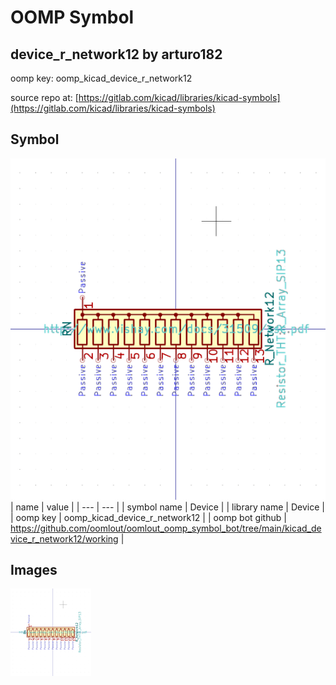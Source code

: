 # OOMP Symbol  
## device_r_network12  by arturo182  
  
oomp key: oomp_kicad_device_r_network12  
  
source repo at: [https://gitlab.com/kicad/libraries/kicad-symbols](https://gitlab.com/kicad/libraries/kicad-symbols)  
## Symbol  
  
[![working.png](working_600.png)](working.png)  
| name | value | 
| --- | --- | 
| symbol name | Device | 
| library name | Device | 
| oomp key | oomp_kicad_device_r_network12 | 
| oomp bot github | https://github.com/oomlout/oomlout_oomp_symbol_bot/tree/main/kicad_device_r_network12/working | 
## Images  
  
[![working.png](working_140.png)](working.png)  
